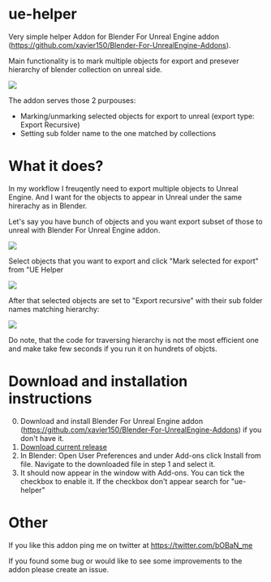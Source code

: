 # ue-helper
 Very simple helper Addon for Blender For Unreal Engine addon (https://github.com/xavier150/Blender-For-UnrealEngine-Addons). 
 
 Main functionality is to mark multiple objects for export and presever hierarchy of blender collection on unreal side.
 
 <img src="https://github.com/bbn777/ue-helper/blob/main/docs/02-mark.jpg">
 
 The addon serves those 2 purpouses:
 - Marking/unmarking selected objects for export to unreal (export type: Export Recursive)
 - Setting sub folder name to the one matched by collections

# What it does?

In my workflow I freuqently need to export multiple objects to Unreal Engine. And I want for the objects to appear in Unreal under the same hirerachy as in Blender.

Let's say you have bunch of objects and you want export subset of those to unreal with Blender For Unreal Engine addon. 

<img src="https://github.com/bbn777/ue-helper/blob/main/docs/01-init.jpg">

Select objects that you want to export and click "Mark selected for export" from "UE Helper

<img src="https://github.com/bbn777/ue-helper/blob/main/docs/02-mark.jpg">

After that selected objects are set to "Export recursive" with their sub folder names matching hierarchy:

<img src="https://github.com/bbn777/ue-helper/blob/main/docs/03-result.jpg">

Do note, that the code for traversing hierarchy is not the most efficient one and make take few seconds if you run it on hundrets of objcts.

# Download and installation instructions

0. Download and install Blender For Unreal Engine addon (https://github.com/xavier150/Blender-For-UnrealEngine-Addons) if you don't have it.
1. [Download current release](https://github.com/bbn777/ue-helper/releases/download/v0.0.1/ue_helper-v0.0.1.zip)
2. In Blender: Open User Preferences and under Add-ons click Install from file. Navigate to the downloaded file in step 1 and select it.
3. It should now appear in the window with Add-ons. You can tick the checkbox to enable it. If the checkbox don't appear search for "ue-helper"

# Other

If you like this addon ping me on twitter at https://twitter.com/bOBaN_me

If you found some bug or would like to see some improvements to the addon please create an issue.

